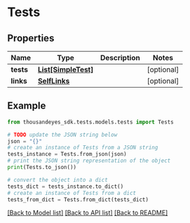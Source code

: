 # Tests


## Properties

Name | Type | Description | Notes
------------ | ------------- | ------------- | -------------
**tests** | [**List[SimpleTest]**](SimpleTest.md) |  | [optional] 
**links** | [**SelfLinks**](SelfLinks.md) |  | [optional] 

## Example

```python
from thousandeyes_sdk.tests.models.tests import Tests

# TODO update the JSON string below
json = "{}"
# create an instance of Tests from a JSON string
tests_instance = Tests.from_json(json)
# print the JSON string representation of the object
print(Tests.to_json())

# convert the object into a dict
tests_dict = tests_instance.to_dict()
# create an instance of Tests from a dict
tests_from_dict = Tests.from_dict(tests_dict)
```
[[Back to Model list]](../README.md#documentation-for-models) [[Back to API list]](../README.md#documentation-for-api-endpoints) [[Back to README]](../README.md)


